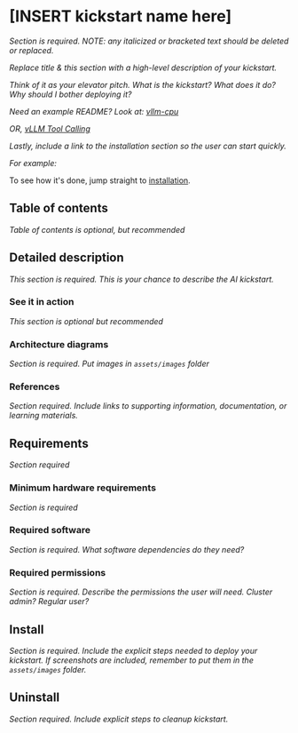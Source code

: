 # [INSERT kickstart name here]

*Section is required. NOTE: any italicized or bracketed text should be deleted
or replaced.*  

*Replace title & this section with a high-level description
of your kickstart.* 

*Think of it as your elevator pitch. What is the kickstart? What does it do? Why
should I bother deploying it?*

*Need an example README? Look at:
[vllm-cpu](https://github.com/rh-ai-kickstart/vllm-cpu)*

*OR, [vLLM Tool Calling](https://github.com/rh-ai-kickstart/vllm-tool-calling)*

*Lastly, include a link to the installation section so the user can start quickly.*

*For example:* 

To see how it's done, jump straight to [installation](#install). 

## Table of contents

*Table of contents is optional, but recommended*

## Detailed description
*This section is required. This is your chance to describe the AI kickstart.*

### See it in action 

*This section is optional but recommended*

### Architecture diagrams

*Section is required. Put images in `assets/images` folder* 

### References 

*Section required. Include links to supporting information, documentation, or
learning materials.*

## Requirements

*Section required* 

### Minimum hardware requirements 

*Section is required* 

### Required software 

*Section is required. What software dependencies do they need?* 

### Required permissions

*Section is required. Describe the permissions the user will need. Cluster
admin? Regular user?*

## Install

*Section is required. Include the explicit steps needed to deploy your
kickstart. If screenshots are included, remember to put them in the
`assets/images` folder.*

## Uninstall 

*Section required. Include explicit steps to cleanup kickstart.*
